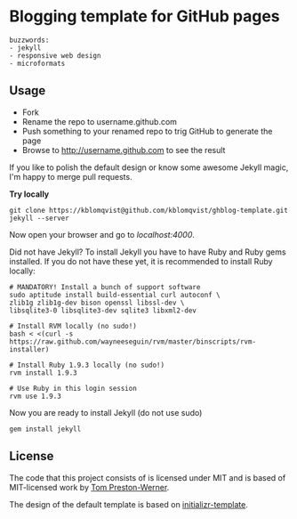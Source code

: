 Blogging template for GitHub pages
==================================

	buzzwords:
	- jekyll
	- responsive web design
	- microformats

Usage
-----

- Fork
- Rename the repo to username.github.com
- Push something to your renamed repo to trig GitHub to generate the page
- Browse to http://username.github.com to see the result

If you like to polish the default design or know some awesome Jekyll magic, I'm happy to merge pull requests.

__Try locally__

	git clone https://kblomqvist@github.com/kblomqvist/ghblog-template.git
	jekyll --server

Now open your browser and go to _localhost:4000_.

Did not have Jekyll? To install Jekyll you have to have Ruby and Ruby gems installed. If you do not have these yet, it is recommended to install Ruby locally:

	# MANDATORY! Install a bunch of support software
	sudo aptitude install build-essential curl autoconf \
	zlib1g zlib1g-dev bison openssl libssl-dev \
	libsqlite3-0 libsqlite3-dev sqlite3 libxml2-dev

	# Install RVM locally (no sudo!)
	bash < <(curl -s https://raw.github.com/wayneeseguin/rvm/master/binscripts/rvm-installer)

	# Install Ruby 1.9.3 locally (no sudo!)
	rvm install 1.9.3

	# Use Ruby in this login session
	rvm use 1.9.3

Now you are ready to install Jekyll (do not use sudo)

	gem install jekyll 

License
-------

The code that this project consists of is licensed under MIT and is based of MIT-licensed work by [Tom Preston-Werner](http://github.com/mojombo/jekyll).

The design of the default template is based on [initializr-template](https://github.com/verekia/initializr-template).
